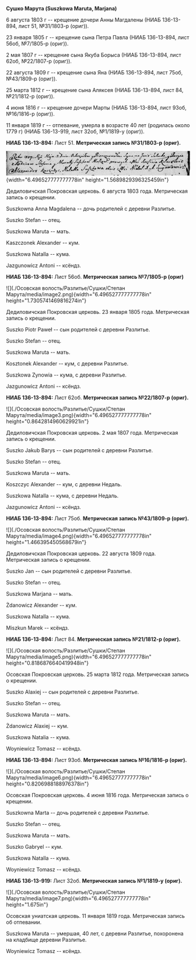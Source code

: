 **Сушко Марута (Suszkowa Maruta, Marjana)**

6 августа 1803 г -- крещение дочери Анны Магдалены (НИАБ 136-13-894,
лист 51, №31/1803-р (ориг)).

23 января 1805 г -- крещение сына Петра Павла (НИАБ 136-13-894, лист
56об, №7/1805-р (ориг)).

2 мая 1807 г -- крещение сына Якуба Борыса (НИАБ 136-13-894, лист 62об,
№22/1807-р (ориг)).

22 августа 1809 г -- крещение сына Яна (НИАБ 136-13-894, лист 75об,
№43/1809-р (ориг)).

25 марта 1812 г -- крещение сына Аляксея (НИАБ 136-13-894, лист 84,
№21/1812-р (ориг)).

4 июня 1816 г -- крещение дочери Марты (НИАБ 136-13-894, лист 93об,
№16/1816-р (ориг)).

11 января 1819 г -- отпевание, умерла в возрасте 40 лет (родилась около
1779 г) (НИАБ 136-13-919, лист 32об, №1/1819-у (ориг)).

**НИАБ 136-13-894:** Лист 51. **Метрическая запись №31/1803-р (ориг).**

![](./media/25f0a56552675ceeb15f07fd63311ea26eeb1ba7.png){width="6.496527777777778in"
height="1.5689829396325459in"}

Дедиловичская Покровская церковь. 6 августа 1803 года. Метрическая
запись о крещении.

Suszkowna Anna Magdalena -- дочь родителей с деревни Разлитье.

Suszko Stefan -- отец.

Suszkowa Maruta -- мать.

Kaszczonek Alexander -- кум.

Suszkowa Natalla -- кума.

Jazgunowicz Antoni -- ксёндз.

**НИАБ 136-13-894:** Лист 56об. **Метрическая запись №7/1805-р (ориг)**

![](./Осовская волость/Разлитье/Сушки/Степан Марута/media/image2.png){width="6.496527777777778in"
height="1.7305741469816274in"}

Дедиловичская Покровская церковь. 23 января 1805 года. Метрическая
запись о крещении.

Suszko Piotr Paweł -- сын родителей с деревни Разлитье.

Suszko Stefan -- отец.

Suszkowa Maruta -- мать.

Kosztonek Alexander -- кум, с деревни Разлитье.

Suszkowa Zynowia -- кума, с деревни Разлитье.

Jazgunowicz Antoni -- ксёндз.

**НИАБ 136-13-894:** Лист 62об. **Метрическая запись №22/1807-р
(ориг).**

![](./Осовская волость/Разлитье/Сушки/Степан Марута/media/image3.png){width="6.496527777777778in"
height="0.8642814960629921in"}

Дедиловичская Покровская церковь. 2 мая 1807 года. Метрическая запись о
крещении.

Suszko Jakub Barys -- сын родителей с деревни Разлитье.

Suszko Stefan -- отец.

Suszkowa Maruta -- мать.

Koszczyc Alexander -- кум, с деревни Недаль.

Suszkowa Natalla -- кума, с деревни Недаль.

Jazgunowicz Antoni -- ксёндз.

**НИАБ 136-13-894:** Лист 75об. **Метрическая запись №43/1809-р
(ориг).**

![](./Осовская волость/Разлитье/Сушки/Степан Марута/media/image4.png){width="6.496527777777778in"
height="1.466395450568679in"}

Дедиловичская Покровская церковь. 22 августа 1809 года. Метрическая
запись о крещении.

Suszko Jan -- сын родителей с деревни Разлитье.

Suszko Stefan -- отец.

Suszkowa Marjana -- мать.

Żdanowicz Alexander -- кум.

Suszkowa Natalla -- кума.

Miszkun Marek -- ксёндз.

**НИАБ 136-13-894:** Лист 84. **Метрическая запись №21/1812-р (ориг).**

![](./Осовская волость/Разлитье/Сушки/Степан Марута/media/image5.png){width="6.496527777777778in"
height="0.8186876640419948in"}

Осовская Покровская церковь. 25 марта 1812 года. Метрическая запись о
крещении.

Suszko Alaxiej -- сын родителей с деревни Разлитье.

Suszko Stefan -- отец.

Suszkowa Maruta -- мать.

Żdanowicz Alaxiej -- кум.

Suszkowa Natalia -- кума.

Woyniewicz Tomasz -- ксёндз.

**НИАБ 136-13-894:** Лист 93об. **Метрическая запись №16/1816-р
(ориг).**

![](./Осовская волость/Разлитье/Сушки/Степан Марута/media/image6.png){width="6.496527777777778in"
height="0.8206988188976378in"}

Осовская Покровская церковь. 4 июня 1816 года. Метрическая запись о
крещении.

Suszkowna Marta -- дочь родителей с деревни Разлитье.

Suszko Stefan -- отец.

Suszkowa Maruta -- мать.

Suszko Gabryel -- кум.

Suszkowa Natalla -- кума.

Woyniewicz Tomasz -- ксёндз.

**НИАБ 136-13-919:** Лист 32об. **Метрическая запись №1/1819-у (ориг).**

![](./Осовская волость/Разлитье/Сушки/Степан Марута/media/image7.png){width="6.496527777777778in"
height="1.675in"}

Осовская униатская церковь. 11 января 1819 года. Метрическая запись об
отпевании.

Suszkowa Maruta -- умершая, 40 лет, с деревни Разлитье, похоронена на
кладбище деревни Разлитье.

Woyniewicz Tomasz -- ксёндз.

